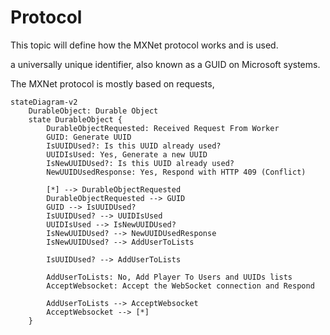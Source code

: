 # Protocol
<p>
    This topic will define how the MXNet protocol works and is used.
</p>

<deflist>
    <def title="UUID">a universally unique identifier, also known as a GUID on Microsoft systems.</def>
</deflist>

The MXNet protocol is mostly based on requests, 

```mermaid
stateDiagram-v2
    DurableObject: Durable Object
    state DurableObject {
        DurableObjectRequested: Received Request From Worker
        GUID: Generate UUID
        IsUUIDUsed?: Is this UUID already used?
        UUIDIsUsed: Yes, Generate a new UUID
        IsNewUUIDUsed?: Is this UUID already used?
        NewUUIDUsedResponse: Yes, Respond with HTTP 409 (Conflict)
    
        [*] --> DurableObjectRequested
        DurableObjectRequested --> GUID
        GUID --> IsUUIDUsed?
        IsUUIDUsed? --> UUIDIsUsed
        UUIDIsUsed --> IsNewUUIDUsed?
        IsNewUUIDUsed? --> NewUUIDUsedResponse
        IsNewUUIDUsed? --> AddUserToLists

        IsUUIDUsed? --> AddUserToLists
    
        AddUserToLists: No, Add Player To Users and UUIDs lists
        AcceptWebsocket: Accept the WebSocket connection and Respond

        AddUserToLists --> AcceptWebsocket
        AcceptWebsocket --> [*]
    }
```